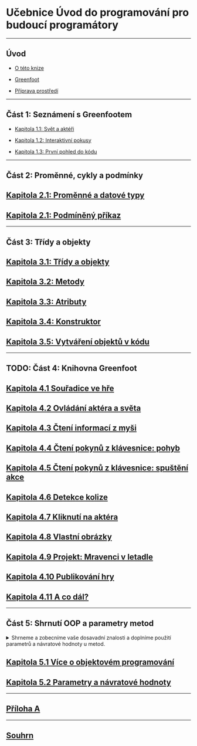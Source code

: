 # Učebnice Úvod do programování pro budoucí programátory

---
## Úvod

- [O této knize](000_uvod/01_o-knize.md)

- [Greenfoot](000_uvod/02_greenfoot.md)

- [Příprava prostředí](000_uvod/03_priprava.md)

---
## Část 1: Seznámení s Greenfootem

- [Kapitola 1.1: Svět a aktéři](010_seznameni-s-greenfootem/01_svet-a-akteri.md)

- [Kapitola 1.2: Interaktivní pokusy](010_seznameni-s-greenfootem/02_interaktivni-pokusy.md)

- [Kapitola 1.3: První pohled do kódu](010_seznameni-s-greenfootem/03_kod.md)

---
## Část 2: Proměnné, cykly a podmínky

## [Kapitola 2.1: Proměnné a datové typy](020_promenne-a-cykly/010_promenne-datove-typy.md)

## [Kapitola 2.1: Podmíněný příkaz](020_promenne-a-cykly/020_if.md)

---
## Část 3: Třídy a objekty

## [Kapitola 3.1: Třídy a objekty](030_java/01_tridy.md)

## [Kapitola 3.2: Metody](030_java/02_metody.md)

## [Kapitola 3.3: Atributy](030_java/03_atributy.md)

## [Kapitola 3.4: Konstruktor](030_java/04_konstruktor.md)

## [Kapitola 3.5: Vytváření objektů v kódu](030_java/05_new.md)

---
## TODO: Část 4: Knihovna Greenfoot

## [Kapitola 4.1 Souřadice ve hře](040_greenfoot/010_souradnice.md)

## [Kapitola 4.2 Ovládání aktéra a světa](040_greenfoot/020_akter-a-svet.md)

## [Kapitola 4.3 Čtení informací z myši](040_greenfoot/030_mys.md)

## [Kapitola 4.4 Čtení pokynů z klávesnice: pohyb](040_greenfoot/040_klavesnice-pohyb.md)

## [Kapitola 4.5 Čtení pokynů z klávesnice: spuštění akce](040_greenfoot/050_klavesnice-akce.md)

## [Kapitola 4.6 Detekce kolize](040_greenfoot/060_kolize.md)

## [Kapitola 4.7 Kliknutí na aktéra](040_greenfoot/070_kliknuti.md)

## [Kapitola 4.8 Vlastní obrázky](040_greenfoot/080_vlastni-obrazky.md)

## [Kapitola 4.9 Projekt: Mravenci v letadle](040_greenfoot/090_projekt-mravenci.md)

## [Kapitola 4.10 Publikování hry](040_greenfoot/100_publikovani-hry.md)

## [Kapitola 4.11 A co dál?](040_greenfoot/110_co-dal.md)

---
## Část 5: Shrnutí OOP a parametry metod

<details><summary>Shrneme a zobecníme vaše dosavadní znalosti a&nbsp;doplníme použití parametrů a&nbsp;návratové hodnoty u&nbsp;metod.</summary>
V této části knihy shrneme a zobecníme vaše dosavadní znalosti z objektového programování a zápisu kódu obecně.

Doplníme také možnost použití parametrů a návratové hodnoty u metod, které jsme sice mnohokrát využívali, ale zatím je neumíme zapsat u svých vlastních metod a konstruktorů.</details>

## [Kapitola 5.1 Více o objektovém programování](050_shrnuti/010_oop.md)

## [Kapitola 5.2 Parametry a návratové hodnoty](050_shrnuti/020_parametry.md)

---
## [Příloha A](pa_priloha-a/)
---
## [Souhrn](souhrn/)

